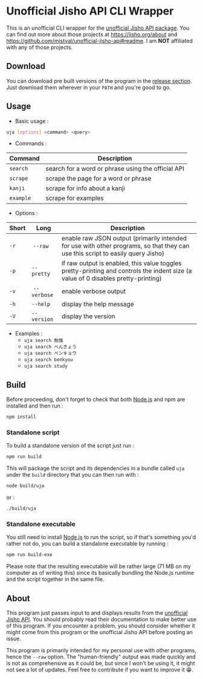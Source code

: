 # Unofficial Jisho API CLI Wrapper

This is an unofficial CLI wrapper for the [unofficial Jisho API package](https://github.com/mistval/unofficial-jisho-api).
You can find out more about those projects at https://jisho.org/about and https://github.com/mistval/unofficial-jisho-api#readme.
I am **NOT** affiliated with any of those projects.

## Download

You can download pre built versions of the program in the [release section](https://github.com/Xuloh/uja-cli/releases/).
Just download them wherever in your `PATH` and you're good to go.

## Usage

- Basic usage :
```bash
uja [options] <command> <query>
```

- Commands :

Command | Description
--- | ---
`search` | search for a word or phrase using the official API
`scrape` | scrape the page for a word or phrase
`kanji` | scrape for info about a kanji
`example` | scrape for examples

- Options :

Short | Long | Description
--- | --- | ---
`-r` | `--raw` | enable raw JSON output (primarily intended for use with other programs, so that they can use this script to easily query Jisho)
`-p` | `--pretty` | if raw output is enabled, this value toggles pretty-printing and controls the indent size (a value of 0 disables pretty-printing)
`-v` | `--verbose` | enable verbose output
`-h` | `--help` | display the help message
`-V` | `--version` | display the version

- Examples :
    - `uja search 勉強`
    - `uja search べんきょう`
    - `uja search ベンキョウ`
    - `uja search benkyou`
    - `uja search study`

## Build

Before proceeding, don't forget to check that both [Node.js](https://nodejs.org/en/) and npm are installed and then run :
```bash
npm install
```

### Standalone script

To build a standalone version of the script just run :
```bash
npm run build
```

This will package the script and its dependencies in a bundle called `uja` under the `build` directory that you can then run with :
```bash
node build/uja
```
or :
```bash
./build/uja
```

### Standalone executable

You still need to install [Node.js](https://nodejs.org/en/) to run the script, so if that's something you'd rather not do, you can build a standalone executable by running :
```bash
npm run build-exe
```
Please note that the resulting executable will be rather large (71 MB on my computer as of writing this) since its basically bundling the Node.js runtime and the script together in the same file.

## About

This program just passes input to and displays results from the [unofficial Jisho API](https://github.com/mistval/unofficial-jisho-api).
You should probably read their documentation to make better use of this program.
If you encounter a problem, you should consider whether it might come from this program or the unofficial Jisho API before posting an issue.

This program is primarily intended for my personal use with other programs, hence the `--raw` option.
The "human-friendly" output was made quickly and is not as comprehensive as it could be, but since I won't be using it, it might not see a lot of updates. Feel free to contribute if you want to improve it 😁.
